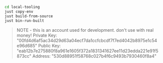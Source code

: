 ```bash
cd local-tooling
just copy-env
just build-from-source
just bin-run-built
```

> NOTE - this is an account used for development. don't use with real money!
Private Key: "00fd4d6af5ac34d29d63a04ecf7da1ccfcbcdf7f7ed4042b8975e1c54e96d685"
Public Key:  "eab12b7e275880f8a961e1605f372a1831341627ee11d23edda221e91f5873cc"
Address:     "530d88951f58768c027b4f6c9493b7930460f8a4"
